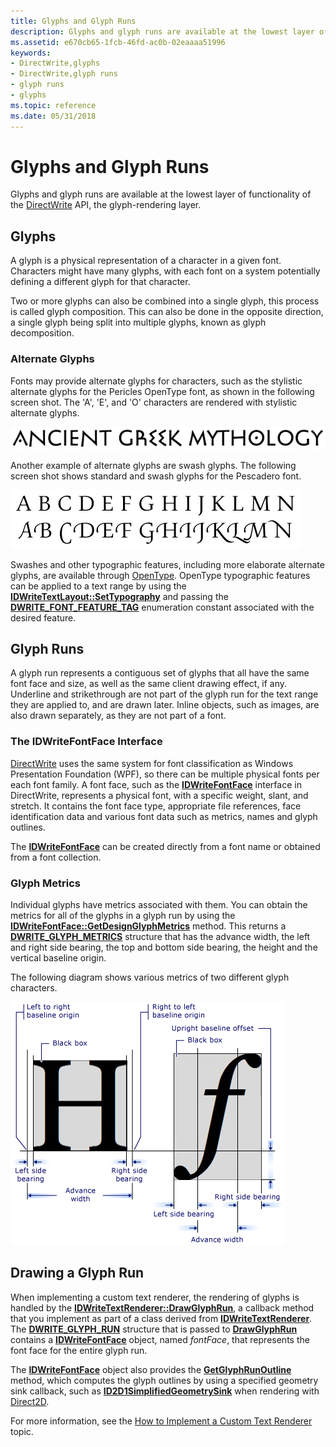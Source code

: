 ```yaml
---
title: Glyphs and Glyph Runs
description: Glyphs and glyph runs are available at the lowest layer of functionality of the DirectWrite API, the glyph-rendering layer.
ms.assetid: e670cb65-1fcb-46fd-ac0b-02eaaaa51996
keywords:
- DirectWrite,glyphs
- DirectWrite,glyph runs
- glyph runs
- glyphs
ms.topic: reference
ms.date: 05/31/2018
---
```


# Glyphs and Glyph Runs

Glyphs and glyph runs are available at the lowest layer of functionality of the [DirectWrite](direct-write-portal.md) API, the glyph-rendering layer.

## Glyphs

A glyph is a physical representation of a character in a given font. Characters might have many glyphs, with each font on a system potentially defining a different glyph for that character.

Two or more glyphs can also be combined into a single glyph, this process is called glyph composition. This can also be done in the opposite direction, a single glyph being split into multiple glyphs, known as glyph decomposition.

### Alternate Glyphs

Fonts may provide alternate glyphs for characters, such as the stylistic alternate glyphs for the Pericles OpenType font, as shown in the following screen shot. The 'A', 'E', and 'O' characters are rendered with stylistic alternate glyphs.

![screen shot of "ancient green mythology", with the "a", "e", and "o" using alternate glyphs](images/opentypealternateglyphs.png)

Another example of alternate glyphs are swash glyphs. The following screen shot shows standard and swash glyphs for the Pescadero font.

![screen shot of the letters "a" through "n" in standard and swash glyphs](images/opentypeswashstandard.png)

Swashes and other typographic features, including more elaborate alternate glyphs, are available through [OpenType](../intl/opentype-font-format.md). OpenType typographic features can be applied to a text range by using the [**IDWriteTextLayout::SetTypography**](/windows/win32/api/dwrite/nf-dwrite-idwritetextlayout-settypography) and passing the [**DWRITE\_FONT\_FEATURE\_TAG**](/windows/win32/api/dwrite/ne-dwrite-dwrite_font_feature_tag) enumeration constant associated with the desired feature.

## Glyph Runs

A glyph run represents a contiguous set of glyphs that all have the same font face and size, as well as the same client drawing effect, if any. Underline and strikethrough are not part of the glyph run for the text range they are applied to, and are drawn later. Inline objects, such as images, are also drawn separately, as they are not part of a font.

### The IDWriteFontFace Interface

[DirectWrite](direct-write-portal.md) uses the same system for font classification as Windows Presentation Foundation (WPF), so there can be multiple physical fonts per each font family. A font face, such as the [**IDWriteFontFace**](/windows/win32/api/dwrite/nn-dwrite-idwritefontface) interface in DirectWrite, represents a physical font, with a specific weight, slant, and stretch. It contains the font face type, appropriate file references, face identification data and various font data such as metrics, names and glyph outlines.

The [**IDWriteFontFace**](/windows/win32/api/dwrite/nn-dwrite-idwritefontface) can be created directly from a font name or obtained from a font collection.

### Glyph Metrics

Individual glyphs have metrics associated with them. You can obtain the metrics for all of the glyphs in a glyph run by using the [**IDWriteFontFace::GetDesignGlyphMetrics**](/windows/win32/api/dwrite/nf-dwrite-idwritefontface-getdesignglyphmetrics) method. This returns a [**DWRITE\_GLYPH\_METRICS**](/windows/win32/api/dwrite/ns-dwrite-dwrite_glyph_metrics) structure that has the advance width, the left and right side bearing, the top and bottom side bearing, the height and the vertical baseline origin.

The following diagram shows various metrics of two different glyph characters.

![diagram of the metrics of two different glyphs](images/twoglyphs.png)

## Drawing a Glyph Run

When implementing a custom text renderer, the rendering of glyphs is handled by the [**IDWriteTextRenderer::DrawGlyphRun**](/windows/win32/api/dwrite/nf-dwrite-idwritetextrenderer-drawglyphrun), a callback method that you implement as part of a class derived from [**IDWriteTextRenderer**](/windows/win32/api/dwrite/nn-dwrite-idwritetextrenderer). The [**DWRITE\_GLYPH\_RUN**](/windows/win32/api/dwrite/ns-dwrite-dwrite_glyph_run) structure that is passed to [**DrawGlyphRun**](/windows/win32/api/dwrite/nf-dwrite-idwritebitmaprendertarget-drawglyphrun) contains a [**IDWriteFontFace**](/windows/win32/api/dwrite/nn-dwrite-idwritefontface) object, named *fontFace*, that represents the font face for the entire glyph run.

The [**IDWriteFontFace**](/windows/win32/api/dwrite/nn-dwrite-idwritefontface) object also provides the [**GetGlyphRunOutline**](/windows/win32/api/dwrite/nf-dwrite-idwritefontface-getglyphrunoutline) method, which computes the glyph outlines by using a specified geometry sink callback, such as [**ID2D1SimplifiedGeometrySink**](/windows/win32/api/d2d1/nn-d2d1-id2d1simplifiedgeometrysink) when rendering with [Direct2D](../direct2d/direct2d-portal.md).

For more information, see the [How to Implement a Custom Text Renderer](how-to-implement-a-custom-text-renderer.md) topic.

 

 
